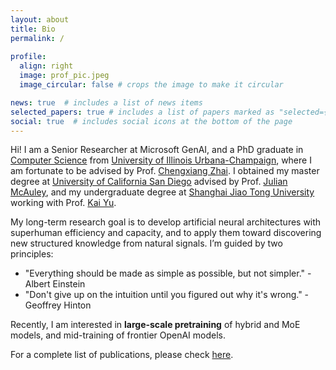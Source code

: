 ```yaml
---
layout: about
title: Bio
permalink: /
 
profile:
  align: right
  image: prof_pic.jpeg
  image_circular: false # crops the image to make it circular

news: true  # includes a list of news items
selected_papers: true # includes a list of papers marked as "selected={true}"
social: true  # includes social icons at the bottom of the page
---
```


Hi! I am a Senior Researcher at Microsoft GenAI, and a PhD graduate in [Computer Science](https://cs.illinois.edu/) from [University of Illinois Urbana-Champaign](https://illinois.edu/), where I am fortunate to be advised by Prof. [Chengxiang Zhai](http://czhai.cs.illinois.edu/). I obtained my master degree at [University of California San Diego](https://jacobsschool.ucsd.edu/) advised by Prof. [Julian McAuley](https://cseweb.ucsd.edu/~jmcauley/), and my undergraduate degree at [Shanghai Jiao Tong University](https://www.ji.sjtu.edu.cn/) working with Prof. [Kai Yu](https://x-lance.github.io/kaiyu/).

My long-term research goal is to develop artificial neural architectures with superhuman efficiency and capacity, and to apply them toward discovering new structured knowledge from natural signals. I’m guided by two principles:

* "Everything should be made as simple as possible, but not simpler." - Albert Einstein
* "Don't give up on the intuition until you figured out why it's wrong." - Geoffrey Hinton

Recently, I am interested in **large-scale pretraining** of hybrid and MoE models, and mid-training of frontier OpenAI models.

<!-- In the past, I mainly worked on improving the generalizability [[EMNLP 18]](https://arxiv.org/abs/1810.09587) and the scalability [[EMNLP 19]](https://arxiv.org/abs/1909.00754) of dialogue state tracking for task-oriented dialogue system. 
 -->
 
For a complete list of publications, please check [here](https://scholar.google.com/citations?user=9MBMglQAAAAJ&hl=en).
 
